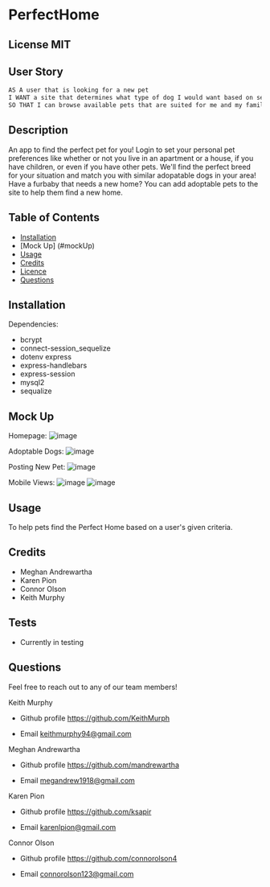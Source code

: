 #  PerfectHome

 ## License  MIT
 
 ## User Story

```md
AS A user that is looking for a new pet
I WANT a site that determines what type of dog I would want based on several criteria
SO THAT I can browse available pets that are suited for me and my family
```

 ## Description
 An app to find the perfect pet for you! Login to set your personal pet preferences like whether or not you live in an apartment or a house, if you have children, or even if you have other pets. We'll find the perfect breed for your situation and match you with similar adopatable dogs in your area! Have a furbaby that needs a new home? You can add adoptable pets to the site to help them find a new home.

 ## Table of Contents
 - [Installation](#howToInstall)
 - [Mock Up] (#mockUp)
 - [Usage](#usage)
 - [Credits](#credits)
 - [Licence](#license)
 - [Questions](#questions)

 ## Installation
 Dependencies:
 - bcrypt 
 - connect-session_sequelize
 - dotenv express
 - express-handlebars
 - express-session
 - mysql2
 - sequalize

## Mock Up
Homepage:
![image](https://user-images.githubusercontent.com/84876493/128796691-c230e9bb-4470-4665-8538-2f05a07f41fa.png)

Adoptable Dogs:
![image](https://user-images.githubusercontent.com/84876493/128796759-1f1e285b-2368-40c5-8901-5741dc29fe93.png)

Posting New Pet:
![image](https://user-images.githubusercontent.com/84876493/128796845-5aa09e7b-af49-4c80-ac79-db07a52fa5a8.png)

Mobile Views:
![image](https://user-images.githubusercontent.com/84876493/128905690-533dcbe1-a123-4756-bfae-b6c11950bb48.png)
![image](https://user-images.githubusercontent.com/84876493/128905715-e4410121-7f68-428c-8988-2dc9f041b0cd.png)




 ## Usage
 To help pets find the Perfect Home based on a user's given criteria.
    
   

 ## Credits
- Meghan Andrewartha
- Karen Pion
- Connor Olson
- Keith Murphy


 ## Tests

 - Currently in testing

 ## Questions

 Feel free to reach out to any of our team members!

Keith Murphy

- Github profile
  https://github.com/KeithMurph

- Email 
  keithmurphy94@gmail.com

Meghan Andrewartha

- Github profile
  https://github.com/mandrewartha

- Email 
  megandrew1918@gmail.com

Karen Pion

- Github profile
  https://github.com/ksapir

- Email 
  karenlpion@gmail.com

Connor Olson

- Github profile
  https://github.com/connorolson4

- Email 
  connorolson123@gmail.com
